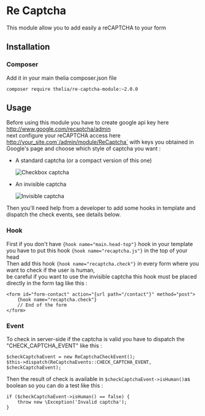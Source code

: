 # Re Captcha

This module allow you to add easily a reCAPTCHA to your form
## Installation

### Composer

Add it in your main thelia composer.json file

```
composer require thelia/re-captcha-module:~2.0.0
```

## Usage

Before using this module you have to create google api key here http://www.google.com/recaptcha/admin  
next configure your reCAPTCHA access here http://your_site.com`/admin/module/ReCaptcha` with keys you obtained in Google's page 
and choose which style of captcha you want :

- A standard captcha (or a compact version of this one)

    ![Checkbox captcha](https://developers.google.com/recaptcha/images/newCaptchaAnchor.gif)

- An invisible captcha
 
    ![Invisible captcha](https://developers.google.com/recaptcha/images/invisible_badge.png)


Then you'll need help from a developer to add some hooks in template and dispatch the check events, see details below.

### Hook

First if you don't have `{hook name="main.head-top"}` hook in your template you have to put this hook `{hook name="recaptcha.js"}` in the top of your head  
Then add this hook `{hook name="recaptcha.check"}` in every form where you want to check if the user is human,  
be careful if you want to use the invisible captcha this hook must be placed directly in the form tag like this :
```
<form id="form-contact" action="{url path="/contact"}" method="post">
    {hook name="recaptcha.check"}
    // End of the form
</form>
```

### Event

To check in server-side if the captcha is valid you have to dispatch the "CHECK_CAPTCHA_EVENT" like this :
```
$checkCaptchaEvent = new ReCaptchaCheckEvent();
$this->dispatch(ReCaptchaEvents::CHECK_CAPTCHA_EVENT, $checkCaptchaEvent);
```

Then the result of check is available in `$checkCaptchaEvent->isHuman()`as boolean so you can do a test like this :
```
if ($checkCaptchaEvent->isHuman() == false) {
    throw new \Exception('Invalid captcha');
}
```
